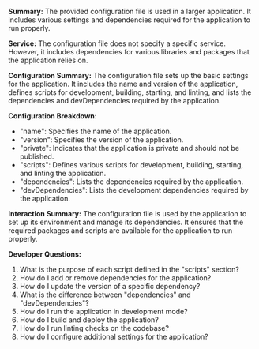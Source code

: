 **Summary:**
The provided configuration file is used in a larger application. It includes various settings and dependencies required for the application to run properly.

**Service:**
The configuration file does not specify a specific service. However, it includes dependencies for various libraries and packages that the application relies on.

**Configuration Summary:**
The configuration file sets up the basic settings for the application. It includes the name and version of the application, defines scripts for development, building, starting, and linting, and lists the dependencies and devDependencies required by the application.

**Configuration Breakdown:**
- "name": Specifies the name of the application.
- "version": Specifies the version of the application.
- "private": Indicates that the application is private and should not be published.
- "scripts": Defines various scripts for development, building, starting, and linting the application.
- "dependencies": Lists the dependencies required by the application.
- "devDependencies": Lists the development dependencies required by the application.

**Interaction Summary:**
The configuration file is used by the application to set up its environment and manage its dependencies. It ensures that the required packages and scripts are available for the application to run properly.

**Developer Questions:**
1. What is the purpose of each script defined in the "scripts" section?
2. How do I add or remove dependencies for the application?
3. How do I update the version of a specific dependency?
4. What is the difference between "dependencies" and "devDependencies"?
5. How do I run the application in development mode?
6. How do I build and deploy the application?
7. How do I run linting checks on the codebase?
8. How do I configure additional settings for the application?